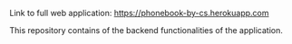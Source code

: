 Link to full web application: https://phonebook-by-cs.herokuapp.com

This repository contains of the backend functionalities of the application.
